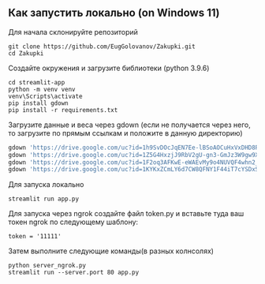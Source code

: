 ## Как запустить локально (on Windows 11)

Для начала склонируйте репозиторий

```
git clone https://github.com/EugGolovanov/Zakupki.git
cd Zakupki
```

Создайте окружения и загрузите библиотеки (python 3.9.6)

```
cd streamlit-app
python -m venv venv
venv\Scripts\activate
pip install gdown
pip install -r requirements.txt
```

Загрузите данные и веса через gdown (если не получается через него, то загрузите по прямым ссылкам и положите в данную директорию)
```python 3
gdown 'https://drive.google.com/uc?id=1h9SvDOcJqEN7Ee-lBSoAOCuHxVxDHD8P'
gdown 'https://drive.google.com/uc?id=1Z5G4HxzjJ9RbV2gU-gn3-GmJz3W9gw9X'
gdown 'https://drive.google.com/uc?id=1F2oq3AFKwE-eWAEvMy9o4NUVQF4whn2_'
gdown 'https://drive.google.com/uc?id=1KYKxZCmLY6d7CW8QFNY1F44iT7cYSDxS'
```

Для запуска локально
```
streamlit run app.py
```

Для запуска через ngrok создайте файл token.py и вставьте туда ваш токен ngrok по следующему шаблону:
```
token = '11111'
```
Затем выполните следующие команды(в разных колнсолях)
```
python server_ngrok.py
streamlit run --server.port 80 app.py
```
